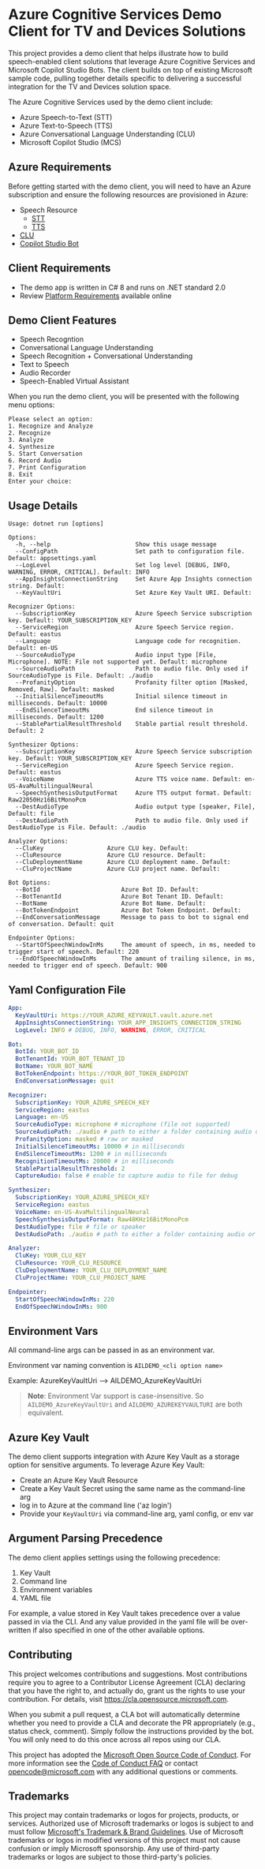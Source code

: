 # Azure Cognitive Services Demo Client for TV and Devices Solutions

This project provides a demo client that helps illustrate how to build speech-enabled client solutions that leverage Azure Cognitive Services and Microsoft Copilot Studio Bots. The client builds on top of existing Microsoft sample code, pulling together details specific to delivering a successful integration for the TV and Devices solution space.

The Azure Cognitive Services used by the demo client include:

* Azure Speech-to-Text (STT)
* Azure Text-to-Speech (TTS)
* Azure Conversational Language Understanding (CLU)
* Microsoft Copilot Studio (MCS)

## Azure Requirements

Before getting started with the demo client, you will need to have an Azure subscription and ensure the following resources are provisioned in Azure:

* Speech Resource
    * [STT](https://learn.microsoft.com/en-us/azure/ai-services/speech-service/get-started-speech-to-text?tabs=macos%2Cterminal&pivots=ai-studio#prerequisites)
    * [TTS](https://learn.microsoft.com/en-us/azure/ai-services/speech-service/get-started-text-to-speech?tabs=macos%2Cterminal&pivots=programming-language-csharp#prerequisites)
* [CLU](https://learn.microsoft.com/en-us/azure/ai-services/language-service/conversational-language-understanding/quickstart?pivots=language-studio)
* [Copilot Studio Bot](https://learn.microsoft.com/en-us/microsoft-copilot-studio/fundamentals-get-started?tabs=web)

## Client Requirements

* The demo app is written in C# 8 and runs on .NET standard 2.0
* Review [Platform Requirements](https://learn.microsoft.com/en-us/azure/ai-services/speech-service/quickstarts/setup-platform?pivots=programming-language-csharp&tabs=windows%2Cubuntu%2Cdotnetcli%2Cdotnet%2Cjre%2Cmaven%2Cnodejs%2Cmac%2Cpypi#platform-requirements) available online


## Demo Client Features

* Speech Recogntion
* Conversational Language Understanding
* Speech Recognition + Conversational Understanding
* Text to Speech
* Audio Recorder
* Speech-Enabled Virtual Assistant

When you run the demo client, you will be presented with the following menu options:
```shell
Please select an option:
1. Recognize and Analyze
2. Recognize
3. Analyze
4. Synthesize
5. Start Conversation
6. Record Audio
7. Print Configuration
8. Exit
Enter your choice: 
```

## Usage Details

```shell
Usage: dotnet run [options]

Options:
  -h, --help                        Show this usage message
  --ConfigPath                      Set path to configuration file. Default: appsettings.yaml
  --LogLevel                        Set log level [DEBUG, INFO, WARNING, ERROR, CRITICAL]. Default: INFO
  --AppInsightsConnectionString     Set Azure App Insights connection string. Default: 
  --KeyVaultUri                     Set Azure Key Vault URI. Default: 

Recognizer Options:
  --SubscriptionKey                 Azure Speech Service subscription key. Default: YOUR_SUBSCRIPTION_KEY
  --ServiceRegion                   Azure Speech Service region. Default: eastus
  --Language                        Language code for recognition. Default: en-US
  --SourceAudioType                 Audio input type [File, Microphone]. NOTE: File not supported yet. Default: microphone
  --SourceAudioPath                 Path to audio file. Only used if SourceAudioType is File. Default: ./audio
  --ProfanityOption                 Profanity filter option [Masked, Removed, Raw]. Default: masked
  --InitialSilenceTimeoutMs         Initial silence timeout in milliseconds. Default: 10000
  --EndSilenceTimeoutMs             End silence timeout in milliseconds. Default: 1200
  --StablePartialResultThreshold    Stable partial result threshold. Default: 2

Synthesizer Options:
  --SubscriptionKey                 Azure Speech Service subscription key. Default: YOUR_SUBSCRIPTION_KEY
  --ServiceRegion                   Azure Speech Service region. Default: eastus
  --VoiceName                       Azure TTS voice name. Default: en-US-AvaMultilingualNeural
  --SpeechSynthesisOutputFormat     Azure TTS output format. Default: Raw22050Hz16BitMonoPcm
  --DestAudioType                   Audio output type [speaker, File], Default: file
  --DestAudioPath                   Path to audio file. Only used if DestAudioType is File. Default: ./audio

Analyzer Options:
  --CluKey                  Azure CLU key. Default: 
  --CluResource             Azure CLU resource. Default: 
  --CluDeploymentName       Azure CLU deployment name. Default: 
  --CluProjectName          Azure CLU project name. Default: 

Bot Options:
  --BotId                       Azure Bot ID. Default: 
  --BotTenantId                 Azure Bot Tenant ID. Default: 
  --BotName                     Azure Bot Name. Default: 
  --BotTokenEndpoint            Azure Bot Token Endpoint. Default: 
  --EndConversationMessage      Message to pass to bot to signal end of conversation. Default: quit

Endpointer Options:
  --StartOfSpeechWindowInMs     The amount of speech, in ms, needed to trigger start of speech. Default: 220
  --EndOfSpeechWindowInMs       The amount of trailing silence, in ms, needed to trigger end of speech. Default: 900
```

## Yaml Configuration File

```yaml
App:
  KeyVaultUri: https://YOUR_AZURE_KEYVAULT.vault.azure.net
  AppInsightsConnectionString: YOUR_APP_INSIGHTS_CONNECTION_STRING
  LogLevel: INFO # DEBUG, INFO, WARNING, ERROR, CRITICAL

Bot:
  BotId: YOUR_BOT_ID
  BotTenantId: YOUR_BOT_TENANT_ID
  BotName: YOUR_BOT_NAME
  BotTokenEndpoint: https://YOUR_BOT_TOKEN_ENDPOINT
  EndConversationMessage: quit

Recognizer: 
  SubscriptionKey: YOUR_AZURE_SPEECH_KEY
  ServiceRegion: eastus
  Language: en-US
  SourceAudioType: microphone # microphone (file not supported)
  SourceAudioPath: ./audio # path to either a folder containing audio or a specific audio file
  ProfanityOption: masked # raw or masked
  InitialSilenceTimeoutMs: 10000 # in milliseconds
  EndSilenceTimeoutMs: 1200 # in milliseconds
  RecognitionTimeoutMs: 20000 # in milliseconds
  StablePartialResultThreshold: 2
  CaptureAudio: false # enable to capture audio to file for debug

Synthesizer: 
  SubscriptionKey: YOUR_AZURE_SPEECH_KEY
  ServiceRegion: eastus
  VoiceName: en-US-AvaMultilingualNeural
  SpeechSynthesisOutputFormat: Raw48KHz16BitMonoPcm
  DestAudioType: file # file or speaker
  DestAudioPath: ./audio # path to either a folder containing audio or a specific audio file

Analyzer:
  CluKey: YOUR_CLU_KEY
  CluResource: YOUR_CLU_RESOURCE
  CluDeploymentName: YOUR_CLU_DEPLOYMENT_NAME
  CluProjectName: YOUR_CLU_PROJECT_NAME

Endpointer:
  StartOfSpeechWindowInMs: 220
  EndOfSpeechWindowInMs: 900
```

## Environment Vars

All command-line args can be passed in as an environment var. 

Environment var naming convention is `AILDEMO_<cli option name>`

Example: AzureKeyVaultUri --> AILDEMO_AzureKeyVaultUri

> **Note**: Environment Var support is case-*in*sensitive. So `AILDEMO_AzureKeyVaultUri` and `AILDEMO_AZUREKEYVAULTURI` are both equivalent.

## Azure Key Vault

The demo client supports integration with Azure Key Vault as a storage option for sensitive arguments. To leverage Azure Key Vault:

* Create an Azure Key Vault Resource
* Create a Key Vault Secret using the same name as the command-line arg
* log in to Azure at the command line ('az login')
* Provide your `KeyVaultUri` via command-line arg, yaml config, or env var

## Argument Parsing Precedence

The demo client applies settings using the following precedence:

1. Key Vault
2. Command line
3. Environment variables
4. YAML file

For example, a value stored in Key Vault takes precedence over a value passed in via the CLI. And any value provided in the yaml file will be over-written if also specified in one of the other available options.


## Contributing

This project welcomes contributions and suggestions.  Most contributions require you to agree to a Contributor License Agreement (CLA) declaring that you have the right to, and actually do, grant us the rights to use your contribution. For details, visit https://cla.opensource.microsoft.com.

When you submit a pull request, a CLA bot will automatically determine whether you need to provide a CLA and decorate the PR appropriately (e.g., status check, comment). Simply follow the instructions provided by the bot. You will only need to do this once across all repos using our CLA.

This project has adopted the [Microsoft Open Source Code of Conduct](https://opensource.microsoft.com/codeofconduct/).
For more information see the [Code of Conduct FAQ](https://opensource.microsoft.com/codeofconduct/faq/) or contact [opencode@microsoft.com](mailto:opencode@microsoft.com) with any additional questions or comments.

## Trademarks

This project may contain trademarks or logos for projects, products, or services. Authorized use of Microsoft trademarks or logos is subject to and must follow 
[Microsoft's Trademark & Brand Guidelines](https://www.microsoft.com/en-us/legal/intellectualproperty/trademarks/usage/general).
Use of Microsoft trademarks or logos in modified versions of this project must not cause confusion or imply Microsoft sponsorship.
Any use of third-party trademarks or logos are subject to those third-party's policies.
